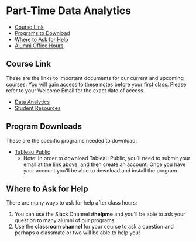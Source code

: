 # Part-Time Data Analytics

- [Course Link](#course-link)
- [Programs to Download](#programs-to-download)
- [Where to Ask for Help](#where-to-ask-for-help)
- [Alumni Office Hours](#alumni-office-hours)

## Course Link
These are the links to important documents for our current and upcoming courses. You will gain access to these notes before your first class. Please refer to your Welcome Email for the exact date of access.

- [Data Analytics](https://github.com/HackerYou/con-ed-data-foundations)
- [Student Resources](https://github.com/HackerYou/student-resources)

## Program Downloads

These are the specific programs needed to download:

- [Tableau Public](https://public.tableau.com/en-us/s/)
  - Note: In order to download Tableau Public, you’ll need to submit your email at the link above, and then create an account. Once you have your account you’ll be able to download and install the program.

## Where to Ask for Help
There are many ways to ask for help after class hours: 
1. You can use the Slack Channel **#helpme** and you'll be able to ask your question to many alumni of our programs
2. Use the **classroom channel** for your course to ask a question and perhaps a classmate or two will be able to help you!
